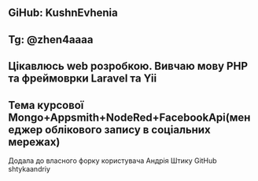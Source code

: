 GiHub: KushnEvhenia
-------------------
Tg: @zhen4aaaa
-------------------
Цікавлюсь web розробкою. Вивчаю мову PHP та фреймоврки Laravel та Yii
-------------------
Тема курсової Mongo+Appsmith+NodeRed+FacebookApi(менеджер облікового запису в соціальних мережах)
-------------------
Додала до власного форку користувача Андрія Штику 
GitHub shtykaandriy
